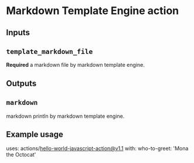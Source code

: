 # Markdown Template Engine action

## Inputs

## `template_markdown_file`

**Required** a markdown file by markdown template engine.

## Outputs

## `markdown`

markdown println by markdown template engine.

## Example usage

uses: actions/hello-world-javascript-action@v1.1
with:
  who-to-greet: 'Mona the Octocat'